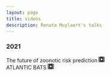 ```yaml
---
layout: page
title: videos
description: Renata Muylaert's talks
---
```


### 2021

The future of zoonotic risk prediction
[![video](icons16/video-icon.png)](https://www.youtube.com/watch?v=tN7e2_SSEjI&t=1s)<br/>
ATLANTIC BATS
[![video](icons16/video-icon.png)](https://www.youtube.com/watch?v=C1PLD7fZe7c)<br/>


